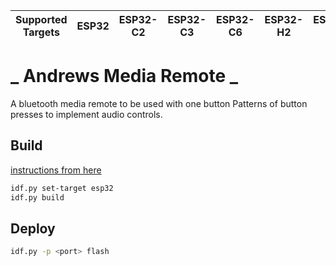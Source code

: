 | Supported Targets | ESP32 | ESP32-C2 | ESP32-C3 | ESP32-C6 | ESP32-H2 | ESP32-P4 | ESP32-S2 | ESP32-S3 |
| ----------------- | ----- | -------- | -------- | -------- | -------- | -------- | -------- | -------- |

# _ Andrews Media Remote _

A bluetooth media remote to be used with one button
Patterns of button presses to implement audio controls.


## Build
[instructions from here](https://docs.espressif.com/projects/esp-idf/en/stable/esp32/get-started/)
```bash
idf.py set-target esp32
idf.py build
```

## Deploy

```bash
idf.py -p <port> flash
```
